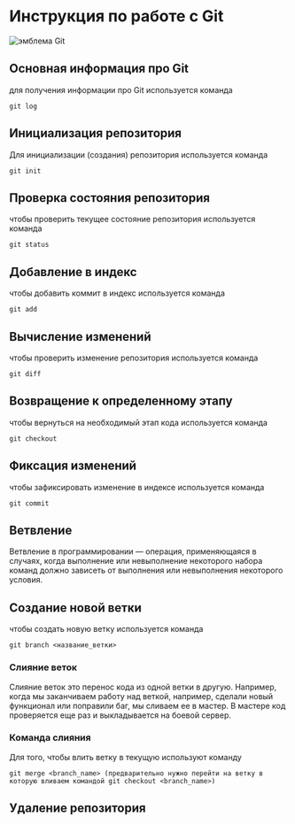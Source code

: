# **Инструкция по работе с Git**

![эмблема Git](git.jpg)

## Основная информация про Git

для получения информации про Git 
используется команда 

    git log

## Инициализация репозитория

Для инициализации (создания) репозитория 
используется команда

    git init

## Проверка состояния репозитория 

чтобы проверить текущее состояние репозитория
используется команда

    git status

## Добавление в индекс

чтобы добавить коммит в индекс
используется команда 

    git add

## Вычисление изменений 

чтобы проверить изменение репозитория
используется команда

    git diff

## Возвращение к определенному этапу

чтобы вернуться на необходимый этап кода
используется команда

    git checkout

## Фиксация изменений 

чтобы зафиксировать изменение в индексе
используется команда

    git commit

## Ветвление

Ветвление в программировании — операция, применяющаяся в случаях, когда выполнение или невыполнение некоторого набора команд должно зависеть от выполнения или невыполнения некоторого условия. 

## Создание новой ветки

чтобы создать новую ветку
используется команда

    git branch <название_ветки>

### Слияние веток

Слияние веток это перенос кода из одной ветки в другую. Например, когда мы заканчиваем работу над веткой, например, сделали новый функционал или поправили баг, мы сливаем ее в мастер. В мастере код проверяется еще раз и выкладывается на боевой сервер.

### Команда слияния

Для того, чтобы влить ветку в текущую
используют команду

    git merge <branch_name> (предварительно нужно перейти на ветку в которую вливаем командой git checkout <branch_name>)

## Удаление репозитория


